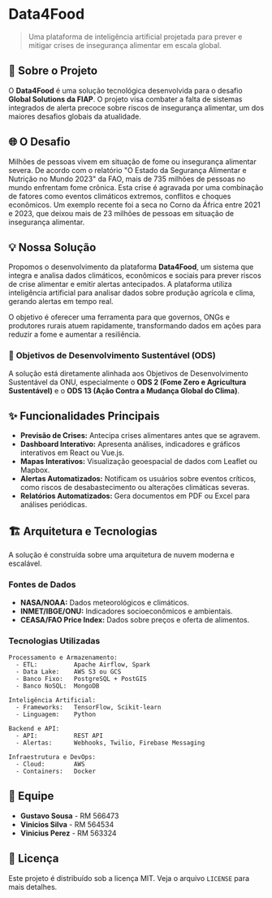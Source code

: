# **Data4Food**

> Uma plataforma de inteligência artificial projetada para prever e mitigar crises de insegurança alimentar em escala global.

## 📖 **Sobre o Projeto**

O **Data4Food** é uma solução tecnológica desenvolvida para o desafio **Global Solutions da FIAP**. O projeto visa combater a falta de sistemas integrados de alerta precoce sobre riscos de insegurança alimentar, um dos maiores desafios globais da atualidade.

## 🌐 **O Desafio**

Milhões de pessoas vivem em situação de fome ou insegurança alimentar severa. De acordo com o relatório "O Estado da Segurança Alimentar e Nutrição no Mundo 2023" da FAO, mais de 735 milhões de pessoas no mundo enfrentam fome crônica. Esta crise é agravada por uma combinação de fatores como eventos climáticos extremos, conflitos e choques econômicos. Um exemplo recente foi a seca no Corno da África entre 2021 e 2023, que deixou mais de 23 milhões de pessoas em situação de insegurança alimentar.

## 💡 **Nossa Solução**

Propomos o desenvolvimento da plataforma **Data4Food**, um sistema que integra e analisa dados climáticos, econômicos e sociais para prever riscos de crise alimentar e emitir alertas antecipados. A plataforma utiliza inteligência artificial para analisar dados sobre produção agrícola e clima, gerando alertas em tempo real.

O objetivo é oferecer uma ferramenta para que governos, ONGs e produtores rurais atuem rapidamente, transformando dados em ações para reduzir a fome e aumentar a resiliência.

### 🌱 **Objetivos de Desenvolvimento Sustentável (ODS)**

A solução está diretamente alinhada aos Objetivos de Desenvolvimento Sustentável da ONU, especialmente o **ODS 2 (Fome Zero e Agricultura Sustentável)** e o **ODS 13 (Ação Contra a Mudança Global do Clima)**.

## ✨ **Funcionalidades Principais**

* **Previsão de Crises:** Antecipa crises alimentares antes que se agravem.
* **Dashboard Interativo:** Apresenta análises, indicadores e gráficos interativos em React ou Vue.js.
* **Mapas Interativos:** Visualização geoespacial de dados com Leaflet ou Mapbox.
* **Alertas Automatizados:** Notificam os usuários sobre eventos críticos, como riscos de desabastecimento ou alterações climáticas severas.
* **Relatórios Automatizados:** Gera documentos em PDF ou Excel para análises periódicas.

## 🏗️ **Arquitetura e Tecnologias**

A solução é construída sobre uma arquitetura de nuvem moderna e escalável.

### **Fontes de Dados**

* **NASA/NOAA:** Dados meteorológicos e climáticos.
* **INMET/IBGE/ONU:** Indicadores socioeconômicos e ambientais.
* **CEASA/FAO Price Index:** Dados sobre preços e oferta de alimentos.

### **Tecnologias Utilizadas**

```
Processamento e Armazenamento:
  - ETL:          Apache Airflow, Spark
  - Data Lake:    AWS S3 ou GCS
  - Banco Fixo:   PostgreSQL + PostGIS
  - Banco NoSQL:  MongoDB

Inteligência Artificial:
  - Frameworks:   TensorFlow, Scikit-learn
  - Linguagem:    Python

Backend e API:
  - API:          REST API
  - Alertas:      Webhooks, Twilio, Firebase Messaging

Infraestrutura e DevOps:
  - Cloud:        AWS
  - Containers:   Docker
```

## 👥 **Equipe**

* **Gustavo Sousa** - RM 566473
* **Vinicios Silva** - RM 564534
* **Vinicius Perez** - RM 563324

## 📄 **Licença**

Este projeto é distribuído sob a licença MIT. Veja o arquivo `LICENSE` para mais detalhes.
